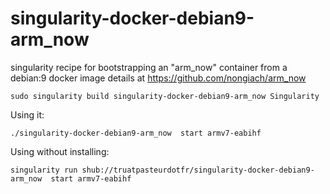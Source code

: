 # singularity-docker-debian9-arm_now
singularity recipe for bootstrapping an "arm_now" container from a debian:9 docker image
details at https://github.com/nongiach/arm_now


```
sudo singularity build singularity-docker-debian9-arm_now Singularity
```

Using it:
```
./singularity-docker-debian9-arm_now  start armv7-eabihf
```

Using without installing:
```
singularity run shub://truatpasteurdotfr/singularity-docker-debian9-arm_now  start armv7-eabihf
```
